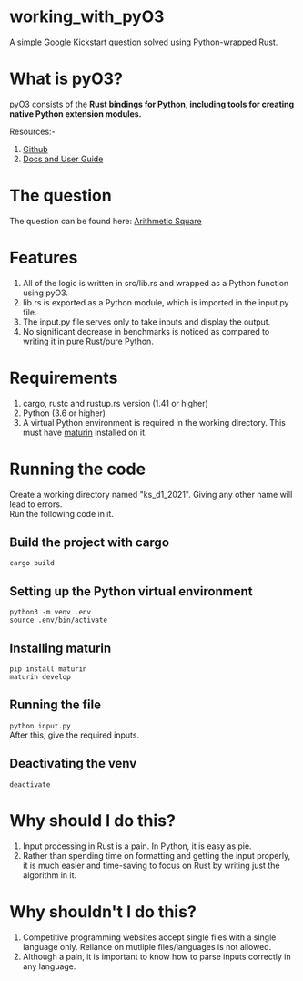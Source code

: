 # working_with_pyO3

A simple Google Kickstart question solved using Python-wrapped Rust.

# What is pyO3?

pyO3 consists of the **Rust bindings for Python, including tools for creating native Python extension modules.**

Resources:-
1. [Github](https://github.com/PyO3/pyo3)
2. [Docs and User Guide](https://pyo3.rs/v0.14.4/)

# The question

The question can be found here: [Arithmetic Square](https://codingcompetitions.withgoogle.com/kickstart/round/00000000004361e3/000000000082b813)

# Features

1. All of the logic is written in src/lib.rs and wrapped as a Python function using pyO3.
2. lib.rs is exported as a Python module, which is imported in the input.py file.
3. The input.py file serves only to take inputs and display the output.
4. No significant decrease in benchmarks is noticed as compared to writing it in pure Rust/pure Python.

# Requirements

1. cargo, rustc and rustup.rs version (1.41 or higher)
2. Python (3.6 or higher)
3. A virtual Python environment is required in the working directory. This must have [maturin](https://github.com/PyO3/maturin) installed on it.

# Running the code

Create a working directory named "ks_d1_2021". Giving any other name will lead to errors. <br/>
Run the following code in it.

## Build the project with cargo

`cargo build`

## Setting up the Python virtual environment

`python3 -m venv .env` <br/>
`source .env/bin/activate`

## Installing maturin

`pip install maturin`<br/>
`maturin develop`

## Running the file

`python input.py`<br/>
After this, give the required inputs.

## Deactivating the venv
`deactivate`<br/>

# Why should I do this?

1. Input processing in Rust is a pain. In Python, it is easy as pie.
2. Rather than spending time on formatting and getting the input properly, it is much easier and time-saving to focus on Rust by writing just the algorithm in it.
   
# Why shouldn't I do this?

1. Competitive programming websites accept single files with a single language only. Reliance on mutliple files/languages is not allowed.
2. Although a pain, it is important to know how to parse inputs correctly in any language.
